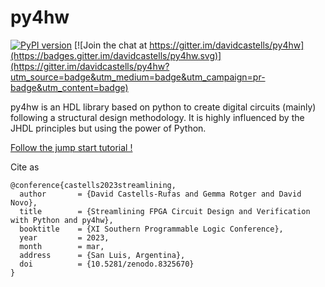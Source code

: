 # py4hw

[![PyPI version](https://badge.fury.io/py/py4hw.svg)](https://badge.fury.io/py/py4hw)
[![Join the chat at https://gitter.im/davidcastells/py4hw](https://badges.gitter.im/davidcastells/py4hw.svg)](https://gitter.im/davidcastells/py4hw?utm_source=badge&utm_medium=badge&utm_campaign=pr-badge&utm_content=badge)

py4hw is an HDL library based on python to create digital circuits (mainly) following a structural design methodology. 
It is highly influenced by the JHDL principles but using the power of Python.

[Follow the jump start tutorial !](tutorial/README.md)


Cite as
```
@conference{castells2023streamlining,
  author       = {David Castells-Rufas and Gemma Rotger and David Novo},
  title        = {Streamlining FPGA Circuit Design and Verification with Python and py4hw},
  booktitle    = {XI Southern Programmable Logic Conference},
  year         = 2023,
  month        = mar,
  address      = {San Luis, Argentina},
  doi          = {10.5281/zenodo.8325670}
}
```
